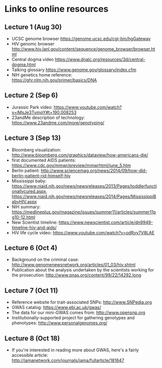 # Links to online resources
## Lecture 1 (Aug 30)
* UCSC genome browser https://genome.ucsc.edu/cgi-bin/hgGateway
* HIV genomc browser http://www.hiv.lanl.gov/content/sequence/genome_browser/browser.html
* Central dogma video https://www.dnalc.org/resources/3d/central-dogma.html
* Talking glossary https://www.genome.gov/glossary/index.cfm
* NIH genetics home reference:  https://ghr.nlm.nih.gov/primer/basics/DNA

## Lecture 2 (Sep 6)
* Jurassic Park video: https://www.youtube.com/watch?v=iMsJe3TymqY#t=190.008253
* 23andMe description of technology: https://www.23andme.com/more/genotyping/

## Lecture 3 (Sep 13)
* Bloomberg visualization: http://www.bloomberg.com/graphics/dataview/how-americans-die/
* first documented AIDS patients: https://www.cdc.gov/mmwr/preview/mmwrhtml/june_5.htm
* Berlin patient: http://www.sciencemag.org/news/2014/09/how-did-berlin-patient-rid-himself-hiv
* Mississippi baby: https://www.niaid.nih.gov/news/newsreleases/2013/Pages/toddlerfunctionallycured.aspx, https://www.niaid.nih.gov/news/newsreleases/2014/Pages/MississippiBabyHIV.aspx
* NIH summary:  https://medlineplus.gov/magazine/issues/summer11/articles/summer11pg10-12.html
* New Scientist timeline: https://www.newscientist.com/article/dn9949-timeline-hiv-and-aids/
* HIV life cycle video: https://www.youtube.com/watch?v=odRyv7V8LAE

## Lecture 6 (Oct 4)
* Background on the criminal case: http://www.genomenewsnetwork.org/articles/01_03/hiv.shtml
* Publication about the analysis undertaken by the scientists working for the prosecution: http://www.pnas.org/content/99/22/14292.long 

## Lecture 7 (Oct 11)
* Reference website for trait-associated SNPs: http://www.SNPedia.org
* GWAS catalog: https://www.ebi.ac.uk/gwas/
* The data for our mini-GWAS comes from: http://www.opensnp.org
* Institutionally-supported project for gathering genotypes and phenotypes: http://www.personalgenomes.org/

## Lecture 8 (Oct 18)
* If you're interested in reading more about GWAS, here's a fairly accessible article: http://jamanetwork.com/journals/jama/fullarticle/181647